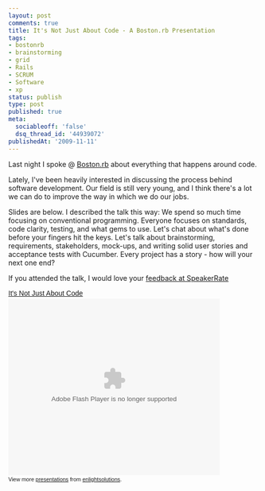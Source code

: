```yaml
---
layout: post
comments: true
title: It's Not Just About Code - A Boston.rb Presentation
tags:
- bostonrb
- brainstorming
- grid
- Rails
- SCRUM
- Software
- xp
status: publish
type: post
published: true
meta:
  sociableoff: 'false'
  dsq_thread_id: '44939072'
publishedAt: '2009-11-11'
---
```


Last night I spoke @ [Boston.rb](https://bostonrb.org) about everything that happens around code.

Lately, I've been heavily interested in discussing the process behind software development. Our field is still very young, and I think there's a lot we can do to improve the way in which we do our jobs.

Slides are below. I described the talk this way: We spend so much time focusing on conventional programming. Everyone focuses on standards, code clarity, testing, and what gems to use. Let's chat about what's done before your fingers hit the keys. Let's talk about brainstorming, requirements, stakeholders, mock-ups, and writing solid user stories and acceptance tests with Cucumber. Every project has a story - how will your next one end?

If you attended the talk, I would love your [feedback at SpeakerRate](https://speakerrate.com/talks/1781-it-s-not-just-about-code-boston-rb)

<div style="width:425px;text-align:left" id="__ss_2475602"><a style="font:14px Helvetica,Arial,Sans-serif;display:block;margin:12px 0 3px 0;text-decoration:underline;" href="https://www.slideshare.net/enlightsolutions/its-not-just-about-code" title="It&#39;s Not Just About Code">It&#39;s Not Just About Code</a><object style="margin:0px" width="425" height="355"><param name="movie" value="https://static.slidesharecdn.com/swf/ssplayer2.swf?doc=theprocess-091111103445-phpapp01&rel=0&stripped_title=its-not-just-about-code" /><param name="allowFullScreen" value="true"/><param name="allowScriptAccess" value="always"/><embed src="https://static.slidesharecdn.com/swf/ssplayer2.swf?doc=theprocess-091111103445-phpapp01&rel=0&stripped_title=its-not-just-about-code" type="application/x-shockwave-flash" allowscriptaccess="always" allowfullscreen="true" width="425" height="355"></embed></object><div style="font-size:11px;font-family:tahoma,arial;height:26px;padding-top:2px;">View more <a style="text-decoration:underline;" href="https://www.slideshare.net/">presentations</a> from <a style="text-decoration:underline;" href="https://www.slideshare.net/enlightsolutions">enlightsolutions</a>.</div></div>
